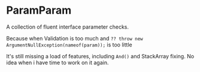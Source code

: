 # ParamParam
A collection of fluent interface parameter checks. 

Because when Validation is too much and `?? throw new ArgumentNullException(nameof(param));` is too little

It's still missing a load of features, including `And()` and StackArray fixing. No idea when i have time to work on it again.
